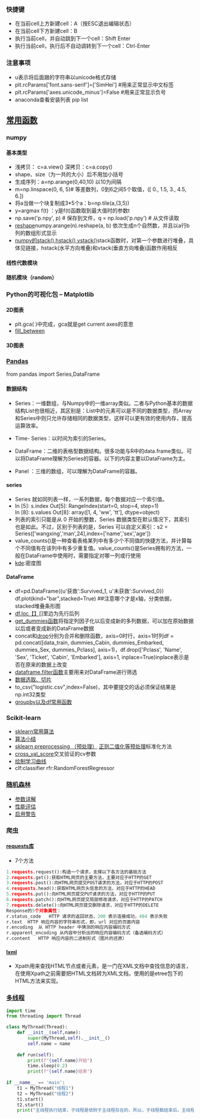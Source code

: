 ### 快捷键
- 在当前cell上方新建cell：A（按ESC退出编辑状态）  
- 在当前cell下方新建cell：B
- 执行当前cell，并自动跳到下一个cell：Shift Enter  
- 执行当前cell，执行后不自动调转到下一个cell：Ctrl-Enter

### 注意事项
- u表示将后面跟的字符串以unicode格式存储
- plt.rcParams['font.sans-serif']=['SimHei'] #用来正常显示中文标签 
- plt.rcParams['axes.unicode_minus']=False #用来正常显示负号
- anaconda查看安装列表 pip list



## [常用函数](https://www.cnblogs.com/tdalcn/p/7818895.html) 
### numpy
#### 基本类型
- 浅拷贝： c=a.view()   深拷贝：c=a.copy()  
- shape、size（为一共的大小）后不用加小括号
- 生成序列：a=np.arange(0,40,10) 以10为间隔
- m=np.linspace(0, 6, 5)# 等差数列，0到6之间5个取值，([ 0., 1.5, 3., 4.5, 6.])
- 将a当做一个块复制成3*5个a：b=np.tile(a,(3,5))
- y=argmax f(t) ：y是f(t)函数取到最大值时的参数t
- np.save('p.npy', p)     # 保存到文件，q = np.load('p.npy')    # 从文件读取
- [reshape](https://blog.csdn.net/qq_29831163/article/details/90112000)numpy.arange(n).reshape(a, b)    依次生成n个自然数，并且以a行b列的数组形式显示
- [numpy的stack(),hstack() vstack()](https://blog.csdn.net/csdn15698845876/article/details/73380803/?utm_medium=distribute.pc_relevant.none-task-blog-baidulandingword-2&spm=1001.2101.3001.4242)stack函数时，对第一个参数进行堆叠，具体见链接，hstack(水平方向堆叠)和vtack(垂直方向堆叠)函数作用相反

#### 线性代数模块


#### 随机模块（random）

### Python的可视化包 – Matplotlib

#### 2D图表
- plt.gca( )中完成，gca就是get current axes的意思
- [fill_between](https://blog.csdn.net/kabuto_hui/article/details/84979606)

#### 3D图表

### [Pandas](https://blog.csdn.net/aasdad1/article/details/91812714)    
from pandas import Series,DataFrame
#### 数据结构
- Series：一维数组，与Numpy中的一维array类似。二者与Python基本的数据结构List也很相近，其区别是：List中的元素可以是不同的数据类型，而Array和Series中则只允许存储相同的数据类型，这样可以更有效的使用内存，提高运算效率。
- Time- Series：以时间为索引的Series。

- DataFrame：二维的表格型数据结构。很多功能与R中的data.frame类似。可以将DataFrame理解为Series的容器。以下的内容主要以DataFrame为主。

- Panel ：三维的数组，可以理解为DataFrame的容器。

#### series
- Series 就如同列表一样，一系列数据，每个数据对应一个索引值。
- In [5]: s.index Out[5]: RangeIndex(start=0, stop=4, step=1)  
In [8]: s.values  Out[8]: array([1, 4, 'ww', 'tt'], dtype=object)
- 列表的索引只能是从 0 开始的整数，Series 数据类型在默认情况下，其索引也是如此。不过，区别于列表的是，Series 可以自定义索引：s2 = Series(['wangxing','man',24],index=['name','sex','age'])
- value_counts()是一种查看表格某列中有多少个不同值的快捷方法，并计算每个不同值有在该列中有多少重复值。value_counts()是Series拥有的方法，一般在DataFrame中使用时，需要指定对哪一列或行使用
- [kde](https://blog.csdn.net/helloworld0906/article/details/103214392):密度图


#### DataFrame
- df=pd.DataFrame({u'获救':Survived_1, u'未获救':Survived_0})  
df.plot(kind="bar",stacked=True) ##注意哪个才是x轴，分类依据，stacked堆叠条形图
- [df.loc【】](https://blog.csdn.net/u014712482/article/details/85080864)[]里边为先行后列
- [get_dummies函数](https://blog.csdn.net/binbigdata/article/details/84842179)将指定列因子化以后变成新的多列数据，可以加在原始数据以后或者变成新的DataFrame数据
- concat和[drop](https://blog.csdn.net/lhy2239705435/article/details/90052681)分别为合并和删除函数，axis=0时行，axis=1时列df = pd.concat([data_train, dummies_Cabin, dummies_Embarked, dummies_Sex, dummies_Pclass], axis=1)，df.drop(['Pclass', 'Name', 'Sex', 'Ticket', 'Cabin', 'Embarked'], axis=1, inplace=True)inplace表示是否在原来的数据上改变
- [dataframe.filter函数](https://blog.csdn.net/weixin_44668131/article/details/99437698)主要用来对DataFrame进行筛选
- [数据选取、切片](https://blog.csdn.net/yoonhee/article/details/76168253?utm_medium=distribute.pc_relevant.none-task-blog-BlogCommendFromMachineLearnPai2-2.channel_param&depth_1-utm_source=distribute.pc_relevant.none-task-blog-BlogCommendFromMachineLearnPai2-2.channel_param)
- to_csv("logistic.csv",index=False)，其中要提交的话必须保证结果是np.int32类型
- [groupby以及df常用函数](https://www.cnblogs.com/Yanjy-OnlyOne/p/11217802.html)


### Scikit-learn
- [sklearn常用算法](https://blog.csdn.net/hzp123123/article/details/77744420/)
- [算法小结](https://www.cnblogs.com/rix-yb/p/9787728.html)
- [sklearn preprocessing （预处理）](https://www.cnblogs.com/keye/p/8194539.html) [正则二值化等预处理](https://blog.csdn.net/weixin_40807247/article/details/82793220)标准化方法
- [cross_val_score](https://blog.csdn.net/FontThrone/article/details/79220127?utm_medium=distribute.pc_relevant.none-task-blog-BlogCommendFromMachineLearnPai2-2.channel_param&depth_1-utm_source=distribute.pc_relevant.none-task-blog-BlogCommendFromMachineLearnPai2-2.channel_param)交叉验证的cv参数
- [绘制学习曲线](https://blog.csdn.net/gracejpw/article/details/102370364)
- clf:classifier  rfr:RandomForestRegressor

### [随机森林](https://blog.csdn.net/colourful_sky/article/details/82082854)
- [参数详解](https://blog.csdn.net/u012102306/article/details/52228516)
- [性能评估](https://www.jianshu.com/p/591523125637)
- [启用警告](https://www.coder.work/article/1263350)


### 爬虫
#### [requests库](https://www.cnblogs.com/wkfvawl/p/9496323.html)
- 7个方法

```python
1.requests.request():构造一个请求，支撑以下各方法的基础方法
2.requests.get():获取HTML网页的主要方法，主要对应于HTTP的GET
3.requests.post():向HTML网页提交POST请求的方法，对应于HTTP的POST
4.resquests.head():获取HTML网页头信息的方法，对应于HTTP的HEAD
5.requests.put():向HTML网页提交PUT请求的方法，对应于HTTP的PUT
6.requests.patch():向HTML网页提交局部修改请求，对应于HTTP的PATCH
7.requests.delete():向HTML网页提交删除请求，对应于HTTP的DELETE
Response的5个对象属性：
r.status_code	HTTP 请求的返回状态，200 表示连接成功，404 表示失败
r.text	HTTP 响应内容的字符串形式，即，url 对应的页面内容
r.encoding	从 HTTP header 中猜测的响应内容编码方式
r.apparent_encoding	从内容中分析出的响应内容编码方式（备选编码方式）
r.content	HTTP 响应内容的二进制形式（图片的还原）
```

#### [lxml](https://wangxin1248.github.io/python/2018/08/python3-spider-4.html)
- Xpath用来查找HTML节点或者元素，是一门在XML文档中查找信息的语言，在使用Xpath之前需要把HTML文档转为XML文档，使用的是etree包下的HTML方法来实现。



### [多线程](https://www.cnblogs.com/lilyxiaoyy/p/12054441.html)

```python
import time
from threading import Thread

class MyThread(Thread):
	def __init__(self,name):
		super(MyThread,self).__init__()
        self.name = name
        
    def run(self):
        print(f"{self.name}开始")
        time.sleep(0.2)
        print(f"{self.name}结束")
        
if __name__ == 'main':
    t1 = MyThread("线程1")
    t2 = MyThread("线程2")
    t1.start()
    t2.start()
    print("主线程执行结束，子线程是依附于主线程存在的，所以，子线程都结束后，主线程才真正的结束")



```



